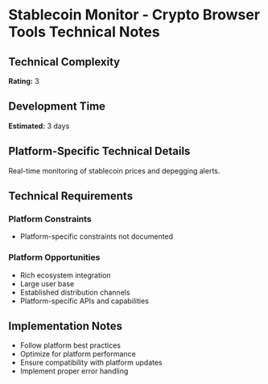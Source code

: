 # Stablecoin Monitor - Crypto Browser Tools Technical Notes

## Technical Complexity
**Rating:** 3

## Development Time
**Estimated:** 3 days

## Platform-Specific Technical Details
Real-time monitoring of stablecoin prices and depegging alerts.

## Technical Requirements

### Platform Constraints
- Platform-specific constraints not documented

### Platform Opportunities
- Rich ecosystem integration
- Large user base
- Established distribution channels
- Platform-specific APIs and capabilities

## Implementation Notes
- Follow platform best practices
- Optimize for platform performance
- Ensure compatibility with platform updates
- Implement proper error handling
